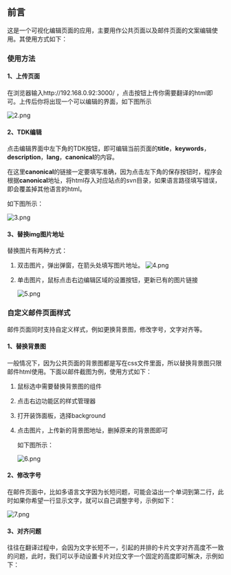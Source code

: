 ## 前言

这是一个可视化编辑页面的应用，主要用作公共页面以及邮件页面的文案编辑使用。其使用方式如下：

### 使用方法

#### 1、上传页面

在浏览器输入http://192.168.0.92:3000/ ，点击按钮上传你需要翻译的html即可。上传后你将出现一个可以编辑的界面，如下图所示

![2.png](/markdown/2.png)

#### 2、TDK编辑

点击编辑界面中左下角的TDK按钮，即可编辑当前页面的**title**，**keywords**，**description**，**lang**，**canonical**的内容。

在这里**canonical**的链接一定要填写准确，因为点击左下角的保存按钮时，程序会根据**canonical**地址，将html存入对应站点的svn目录，如果语言路径填写错误，即会覆盖掉其他语言的html。

如下图所示：

![3.png](/markdown/3.png)

#### 3、替换img图片地址

替换图片有两种方式：

1. 双击图片，弹出弹窗，在箭头处填写图片地址。
   ![4.png](/markdown/4.png)
2. 单击图片，鼠标点击右边编辑区域的设置按钮，更新已有的图片链接

   ![5.png](/markdown/5.png)

### 自定义邮件页面样式

邮件页面同时支持自定义样式，例如更换背景图，修改字号，文字对齐等。

#### 1、替换背景图

一般情况下，因为公共页面的背景图都是写在css文件里面，所以替换背景图只限邮件html使用。下面以邮件截图为例，使用方式如下：

1. 鼠标选中需要替换背景图的组件
2. 点击右边功能区的样式管理器
3. 打开装饰面板，选择background
4. 点击图片，上传新的背景图地址，删掉原来的背景图即可

   如下图所示：

   ![6.png](/markdown/6.png)

#### 2、修改字号

在邮件页面中，比如多语言文字因为长短问题，可能会溢出一个单词到第二行，此时如果你希望一行显示文字，就可以自己调整字号，示例如下：

![7.png](/markdown/7.png)

#### 3、对齐问题

往往在翻译过程中，会因为文字长短不一，引起的并排的卡片文字对齐高度不一致的问题，此时，我们可以手动设置卡片对应文字一个固定的高度即可解决，示例如下：
